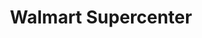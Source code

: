 ---
title: "Walmart Supercenter"
url: /columbia/walmart-supercenter-west-broadway/
shop: Supermarkt
---